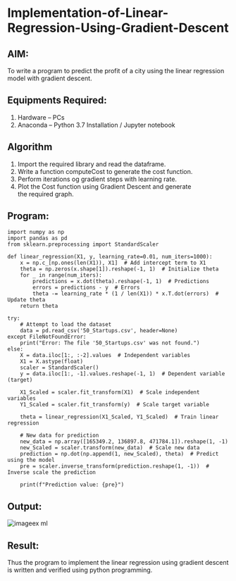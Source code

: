 # Implementation-of-Linear-Regression-Using-Gradient-Descent

## AIM:
To write a program to predict the profit of a city using the linear regression model with gradient descent.

## Equipments Required:
1. Hardware – PCs
2. Anaconda – Python 3.7 Installation / Jupyter notebook

## Algorithm
1. Import the required library and read the dataframe.
2. Write a function computeCost to generate the cost function.
3. Perform iterations og gradient steps with learning rate.
4. Plot the Cost function using Gradient Descent and generate the required graph.

## Program:
```
import numpy as np
import pandas as pd
from sklearn.preprocessing import StandardScaler

def linear_regression(X1, y, learning_rate=0.01, num_iters=1000):
    x = np.c_[np.ones(len(X1)), X1]  # Add intercept term to X1
    theta = np.zeros(x.shape[1]).reshape(-1, 1)  # Initialize theta
    for _ in range(num_iters):
        predictions = x.dot(theta).reshape(-1, 1)  # Predictions
        errors = predictions - y  # Errors
        theta -= learning_rate * (1 / len(X1)) * x.T.dot(errors)  # Update theta
    return theta

try:
    # Attempt to load the dataset
    data = pd.read_csv('50_Startups.csv', header=None)
except FileNotFoundError:
    print("Error: The file '50_Startups.csv' was not found.")
else:
    X = data.iloc[1:, :-2].values  # Independent variables
    X1 = X.astype(float)
    scaler = StandardScaler()
    y = data.iloc[1:, -1].values.reshape(-1, 1)  # Dependent variable (target)
    
    X1_Scaled = scaler.fit_transform(X1)  # Scale independent variables
    Y1_Scaled = scaler.fit_transform(y)  # Scale target variable
    
    theta = linear_regression(X1_Scaled, Y1_Scaled)  # Train linear regression
    
    # New data for prediction
    new_data = np.array([165349.2, 136897.8, 471784.1]).reshape(1, -1)
    new_Scaled = scaler.transform(new_data)  # Scale new data
    prediction = np.dot(np.append(1, new_Scaled), theta)  # Predict using the model
    pre = scaler.inverse_transform(prediction.reshape(1, -1))  # Inverse scale the prediction
    
    print(f"Prediction value: {pre}")

```

## Output:
![imageex ml](https://github.com/user-attachments/assets/41b339a2-e2d0-4b7c-bb67-528c6ca19a67)




## Result:
Thus the program to implement the linear regression using gradient descent is written and verified using python programming.
